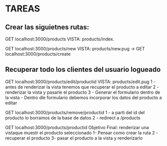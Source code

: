 # TAREAS

## Crear las siguietnes rutas:

GET localhost:3000/products
    VISTA: products/index.
    
GET localhost:3000/products/new
    VISTA: products/new.pug -> GET localhost:3000/products/create

## Recuperar todo los clientes del usuario logueado

GET localhost:3000/products/edit/productid
    VISTA: products/edit.pug
    1 - antes de renderizar la vista tenemos que recuperar el producto a editar
    2 - renderizar la vista y pasarle el producto
    3 - Generar el formulario dentro de la vista
        - Dentro dle formulario debemos incorporar los datos del producto a editar

GET localhost:3000/products/remove/productid
    1 - a parti del id del producto lo borramos de la base de datos
    2 - redirect a /products

GET localhost:3000/products/productid
Objetivo Final: renderizar una vistaque muestr el producto seleccionado
    1- Pensar como crear la ruta
    2 - recuperar el producto
    3- pasar el producto a la vista y renderizarlo